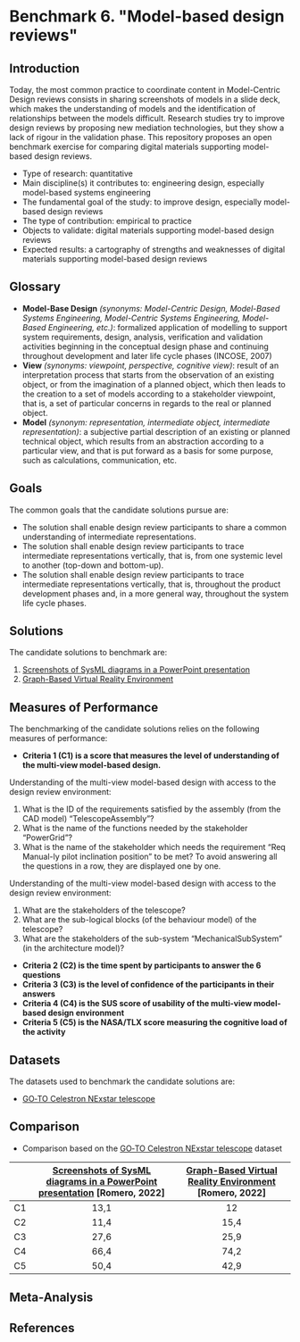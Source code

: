 # Benchmark 6. "Model-based design reviews"

## Introduction

Today, the most common practice to coordinate content in Model-Centric Design reviews consists in sharing screenshots of models in a slide deck, which makes the understanding of models and the identification of relationships between the models difficult. Research studies try to improve design reviews by proposing new mediation technologies, but they show a lack of rigour in the validation phase. This repository proposes an open benchmark exercise for comparing digital materials supporting model-based design reviews.

- Type of research: quantitative
- Main discipline(s) it contributes to: engineering design, especially model-based systems engineering
- The fundamental goal of the study: to improve design, especially model-based design reviews 
- The type of contribution: empirical to practice
- Objects to validate: digital materials supporting model-based design reviews
- Expected results: a cartography of strengths and weaknesses of digital materials supporting model-based design reviews

## Glossary

- **Model-Base Design** *(synonyms: Model-Centric Design, Model-Based Systems Engineering, Model-Centric Systems Engineering, Model-Based Engineering, etc.)*: formalized application of modelling to support system requirements, design, analysis, verification and validation activities beginning in the conceptual design phase and continuing throughout development and later life cycle phases (INCOSE, 2007)
- **View** *(synonyms: viewpoint, perspective, cognitive view)*: result of an interpretation process that starts from the observation of an existing object, or from the imagination of a planned object, which then leads to the creation to a set of models according to a stakeholder viewpoint, that is, a set of particular concerns in regards to the real or planned
object.
- **Model** *(synonym: representation, intermediate object, intermediate representation)*: a subjective partial description of an existing or planned technical object, which results from an abstraction according to a particular view, and that is put forward as a basis for some purpose, such as calculations, communication, etc.

## Goals

The common goals that the candidate solutions pursue are:
- The solution shall enable design review participants to share a common understanding of intermediate representations.
- The solution shall enable design review participants to trace intermediate representations vertically, that is, from one systemic level to another (top-down and bottom-up).
- The solution shall enable design review participants to trace intermediate representations vertically, that is, throughout the product development phases and, in a more general way, throughout the system life cycle phases.

## Solutions

The candidate solutions to benchmark are:

1. [Screenshots of SysML diagrams in a PowerPoint presentation](datasets/Telescope/Slides/Telescope_expe.pptx)
1. [Graph-Based Virtual Reality Environment](https://gricad-gitlab.univ-grenoble-alpes.fr/vision-r/projets/vrgraphvisualization)

## Measures of Performance

The benchmarking of the candidate solutions relies on the following measures of performance:

- **Criteria 1 (C1) is a score that measures the level of understanding of the multi-view model-based design.**

Understanding of the multi-view model-based design with access to the design review environment:
1.	What is the ID of the requirements satisfied by the assembly (from the CAD model) “TelescopeAssembly”?
2.	What is the name of the functions needed by the stakeholder “PowerGrid”?
3.	What is the name of the stakeholder which needs the requirement “Req Manual-ly pilot inclination position” to be met?
To avoid answering all the questions in a row, they are displayed one by one. 

Understanding of the multi-view model-based design with access to the design review environment:
1.	What are the stakeholders of the telescope?
2.	What are the sub-logical blocks (of the behaviour model) of the telescope?
3.	What are the stakeholders of the sub-system “MechanicalSubSystem” (in the architecture model)? 

- **Criteria 2 (C2) is the time spent by participants to answer the 6 questions**
- **Criteria 3 (C3) is the level of confidence of the participants in their answers**
- **Criteria 4 (C4) is the SUS score of usability of the multi-view model-based design environment**
- **Criteria 5 (C5) is the NASA/TLX score measuring the cognitive load of the activity** 

## Datasets

The datasets used to benchmark the candidate solutions are:

- [GO‑TO Celestron NExstar telescope](https://github.com/GIS-S-mart/Benchmark-6_model-based-design-reviews/tree/main/datasets/Telescope)

## Comparison

- Comparison based on the [GO‑TO Celestron NExstar telescope](https://github.com/GIS-S-mart/Benchmark-6_model-based-design-reviews/tree/main/datasets/Telescope) dataset

|      | [Screenshots of SysML diagrams in a PowerPoint presentation](datasets/Telescope/Slides/Telescope_expe.pptx) [Romero, 2022] | [Graph-Based Virtual Reality Environment](https://gricad-gitlab.univ-grenoble-alpes.fr/vision-r/projets/vrgraphvisualization) [Romero, 2022] |
| ---- | :----------------------------------------------------------: | :----------------------------------------------------------: |
| C1   |                             13,1                             |                              12                              |
| C2   |                             11,4                             |                             15,4                             |
| C3   |                             27,6                             |                             25,9                             |
| C4   |                             66,4                             |                             74,2                             |
| C5   |                             50,4                             |                             42,9                             |

## Meta-Analysis



## References

